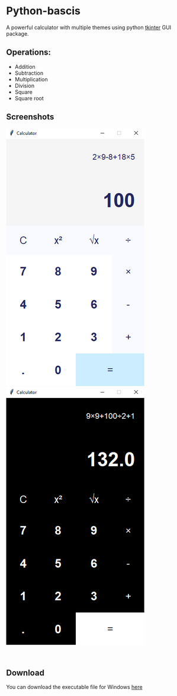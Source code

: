 # Python-bascis
A powerful calculator with multiple themes using python [tkinter](https://docs.python.org/3/library/tkinter.html) GUI package.

## Operations:
- Addition 
- Subtraction
- Multiplication
- Division
- Square 
- Square root

## Screenshots
![Light Theme](./images/light_screenshot.png)
![Dark Theme](./images/dark_screenshot.png)

<br>

## Download
You can download the executable file for Windows [here](https://drive.google.com/file/d/1AX9UF7FtjNMyOPAA3I9fl52cLbhOy1t7/view?usp=sharing)


